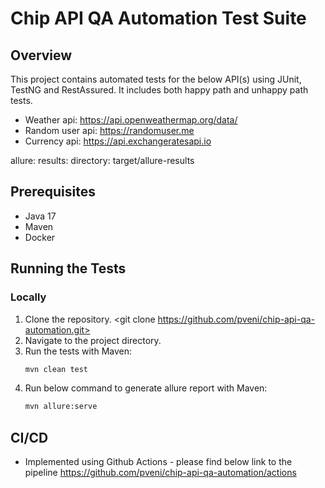 # Chip API QA Automation Test Suite

## Overview
This project contains automated tests for the below API(s) using JUnit, TestNG and RestAssured. It includes both happy path and unhappy path tests.

- Weather api: https://api.openweathermap.org/data/
- Random user api: https://randomuser.me
- Currency api: https://api.exchangeratesapi.io

allure:
results:
directory: target/allure-results

## Prerequisites
- Java 17
- Maven
- Docker

## Running the Tests

### Locally
1. Clone the repository. <git clone https://github.com/pveni/chip-api-qa-automation.git>
2. Navigate to the project directory.
3. Run the tests with Maven:
   ```bash
   mvn clean test
4. Run below command to generate allure report with Maven:
   ```bash
   mvn allure:serve

## CI/CD
- Implemented using Github Actions - please find below link to the pipeline 
   <https://github.com/pveni/chip-api-qa-automation/actions>